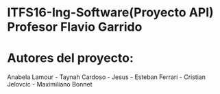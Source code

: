 # ITFS16-Ing-Software(Proyecto API) Profesor Flavio Garrido
# Autores del proyecto:
Anabela Lamour - Taynah Cardoso - Jesus         - Esteban Ferrari - Cristian Jelovcic - Maximiliano Bonnet

